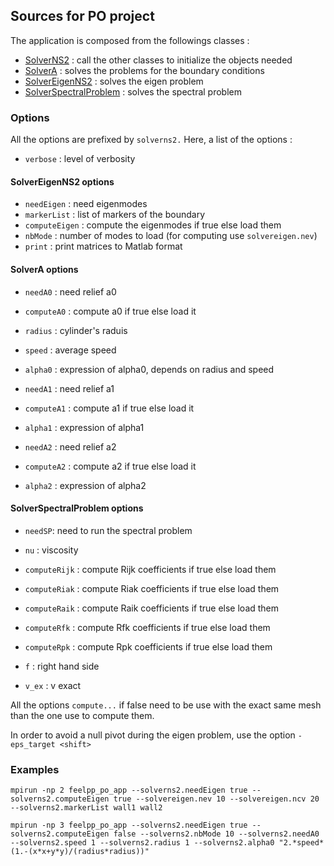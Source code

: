 ## Sources for PO project

The application is composed from the followings classes :

- [SolverNS2](solverns2.hpp) : call the other classes to initialize the objects needed
- [SolverA](solvera.hpp) : solves the problems for the boundary conditions
- [SolverEigenNS2](solvereigenns2.hpp) : solves the eigen problem
- [SolverSpectralProblem](solverspectralproblem.hpp) : solves the spectral problem

### Options

All the options are prefixed by `solverns2.`
Here, a list of the options :
* `verbose` : level of verbosity

#### SolverEigenNS2 options
* `needEigen` : need eigenmodes
* `markerList` : list of markers of the boundary
* `computeEigen` : compute the eigenmodes if true else load them
* `nbMode` : number of modes to load (for computing use `solvereigen.nev`)
* `print` : print matrices to Matlab format

#### SolverA options
* `needA0` : need relief a0
* `computeA0` : compute a0 if true else load it
* `radius` : cylinder's raduis
* `speed` : average speed
* `alpha0` : expression of alpha0, depends on radius and speed

* `needA1` : need relief a1
* `computeA1` : compute a1 if true else load it
* `alpha1` : expression of alpha1

* `needA2` : need relief a2
* `computeA2` : compute a2 if true else load it
* `alpha2` : expression of alpha2

#### SolverSpectralProblem options
* `needSP`: need to run the spectral problem
* `nu` : viscosity
* `computeRijk` : compute Rijk coefficients if true else load them
* `computeRiak` : compute Riak coefficients if true else load them
* `computeRaik` : compute Raik coefficients if true else load them
* `computeRfk` : compute Rfk coefficients if true else load them
* `computeRpk` : compute Rpk coefficients if true else load them
* `f` : right hand side

* `v_ex` : v exact

All the options `compute...` if false need to be use with the exact same mesh than the one use to compute them.

In order to avoid a null pivot during the eigen problem, use the option `-eps_target <shift>`

### Examples

`mpirun -np 2 feelpp_po_app --solverns2.needEigen true --solverns2.computeEigen true --solvereigen.nev 10 --solvereigen.ncv 20 --solverns2.markerList wall1 wall2`

`mpirun -np 3 feelpp_po_app --solverns2.needEigen true --solverns2.computeEigen false --solverns2.nbMode 10 --solverns2.needA0 --solverns2.speed 1 --solverns2.radius 1 --solverns2.alpha0 "2.*speed*(1.-(x*x+y*y)/(radius*radius))"`
